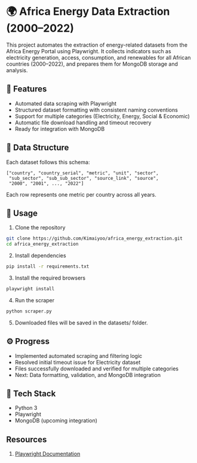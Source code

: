 # 🌍 Africa Energy Data Extraction (2000–2022)

This project automates the extraction of energy-related datasets from the Africa Energy Portal
 using Playwright.
It collects indicators such as electricity generation, access, consumption, and renewables for all African countries (2000–2022), and prepares them for MongoDB storage and analysis.

## 🧩 Features

- Automated data scraping with Playwright
- Structured dataset formatting with consistent naming conventions
- Support for multiple categories (Electricity, Energy, Social & Economic)
- Automatic file download handling and timeout recovery
- Ready for integration with MongoDB

## 📂 Data Structure

Each dataset follows this schema:

```
["country", "country_serial", "metric", "unit", "sector",
 "sub_sector", "sub_sub_sector", "source_link", "source",
 "2000", "2001", ..., "2022"]
```
Each row represents one metric per country across all years.

## 🚀 Usage

1. Clone the repository
```bash
git clone https://github.com/Kimaiyoo/africa_energy_extraction.git
cd africa_energy_extraction
```

2. Install dependencies
```bash
pip install -r requirements.txt
```
3. Install the required browsers
```bash
playwright install
```

4. Run the scraper
```bash
python scraper.py
```
5. Downloaded files will be saved in the datasets/ folder.

## ⚙️ Progress

- Implemented automated scraping and filtering logic
- Resolved initial timeout issue for Electricity dataset
- Files successfully downloaded and verified for multiple categories
- Next: Data formatting, validation, and MongoDB integration

## 🧠 Tech Stack
- Python 3
- Playwright
- MongoDB (upcoming integration)

## Resources
1. [Playwright Documentation](https://playwright.dev)